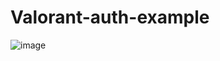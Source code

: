 # Valorant-auth-example

![image](https://user-images.githubusercontent.com/90693180/193414368-928b4349-a402-40e3-b7fe-883895195088.png)

